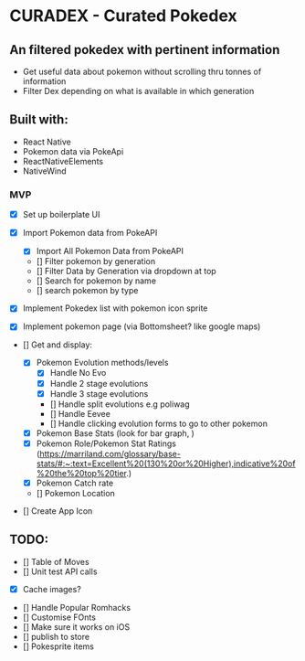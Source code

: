 # CURADEX - Curated Pokedex

## An filtered pokedex with pertinent information

- Get useful data about pokemon without scrolling thru tonnes of information
- Filter Dex depending on what is available in which generation

## Built with:

- React Native
- Pokemon data via PokeApi
- ReactNativeElements
- NativeWind

### MVP

- [x] Set up boilerplate UI
- [x] Import Pokemon data from PokeAPI

  - [x] Import All Pokemon Data from PokeAPI
  - [] Filter pokemon by generation
  - [] Filter Data by Generation via dropdown at top
  - [] Search for pokemon by name
  - [] search pokemon by type

- [x] Implement Pokedex list with pokemon icon sprite
- [x] Implement pokemon page (via Bottomsheet? like google maps)

- [] Get and display:

  - [x] Pokemon Evolution methods/levels
    - [x] Handle No Evo
    - [x] Handle 2 stage evolutions
    - [x] Handle 3 stage evolutions
    - [] Handle split evolutions e.g poliwag
    - [] Handle Eevee
    - [] Handle clicking evolution forms to go to other pokemon
  - [x] Pokemon Base Stats (look for bar graph, )
  - [x] Pokemon Role/Pokemon Stat Ratings (https://marriland.com/glossary/base-stats/#:~:text=Excellent%20(130%20or%20Higher),indicative%20of%20the%20top%20tier.)
  - [x] Pokemon Catch rate
  - [] Pokemon Location

- [] Create App Icon

## TODO:

- [] Table of Moves
- [] Unit test API calls
- [x] Cache images?
- [] Handle Popular Romhacks
- [] Customise FOnts
- [] Make sure it works on iOS
- [] publish to store
- [] Pokesprite items
